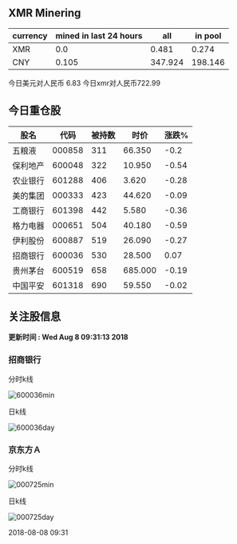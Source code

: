 ## XMR Minering

|currency|mined in last 24 hours|all|in pool|
|---|---|---|---|
|XMR|0.0|0.481|0.274|
|CNY|0.105|347.924|198.146|

今日美元对人民币 6.83	今日xmr对人民币722.99


## 今日重仓股 

|股名|代码|被持数|时价|涨跌%|
|---|---|---|---|---|
|五粮液|000858|311|66.350|-0.2|
|保利地产|600048|322|10.950|-0.54|
|农业银行|601288|406|3.620|-0.28|
|美的集团|000333|423|44.620|-0.09|
|工商银行|601398|442|5.580|-0.36|
|格力电器|000651|504|40.180|-0.59|
|伊利股份|600887|519|26.090|-0.27|
|招商银行|600036|530|28.500|0.07|
|贵州茅台|600519|658|685.000|-0.19|
|中国平安|601318|690|59.550|-0.02|

## 关注股信息
**更新时间 : Wed Aug  8 09:31:13 2018**
### 招商银行 
分时k线

![600036min](http://image.sinajs.cn/newchart/min/n/sh600036.gif)

日k线

![600036day](http://image.sinajs.cn/newchart/daily/n/sh600036.gif)

### 京东方Ａ 
分时k线

![000725min](http://image.sinajs.cn/newchart/min/n/sz000725.gif)

日k线

![000725day](http://image.sinajs.cn/newchart/daily/n/sz000725.gif)

2018-08-08 09:31